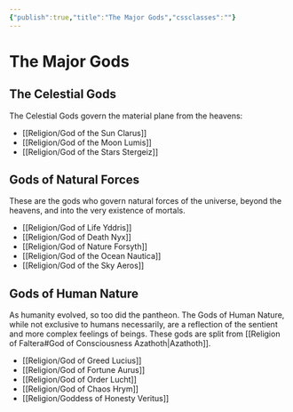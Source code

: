 ```yaml
---
{"publish":true,"title":"The Major Gods","cssclasses":""}
---
```



# The Major Gods
## The Celestial Gods
The Celestial Gods govern the material plane from the heavens: 
- [[Religion/God of the Sun Clarus]] 
- [[Religion/God of the Moon Lumis]] 
- [[Religion/God of the Stars Stergeiz]]

## Gods of Natural Forces
These are the gods who govern natural forces of the universe, beyond the heavens, and into the very existence of mortals.
- [[Religion/God of Life Yddris]]
- [[Religion/God of Death Nyx]] 
- [[Religion/God of Nature Forsyth]]
- [[Religion/God of the Ocean Nautica]]
- [[Religion/God of the Sky Aeros]]

## Gods of Human Nature
As humanity evolved, so too did the pantheon. The Gods of Human Nature, while not exclusive to humans necessarily, are a reflection of the sentient and more complex feelings of beings. These gods are split from [[Religion of Faltera#God of Consciousness Azathoth\|Azathoth]]. 
- [[Religion/God of Greed Lucius]]
- [[Religion/God of Fortune Aurus]]
- [[Religion/God of Order Lucht]]
- [[Religion/God of Chaos Hrym]]
- [[Religion/Goddess of Honesty Veritus]]